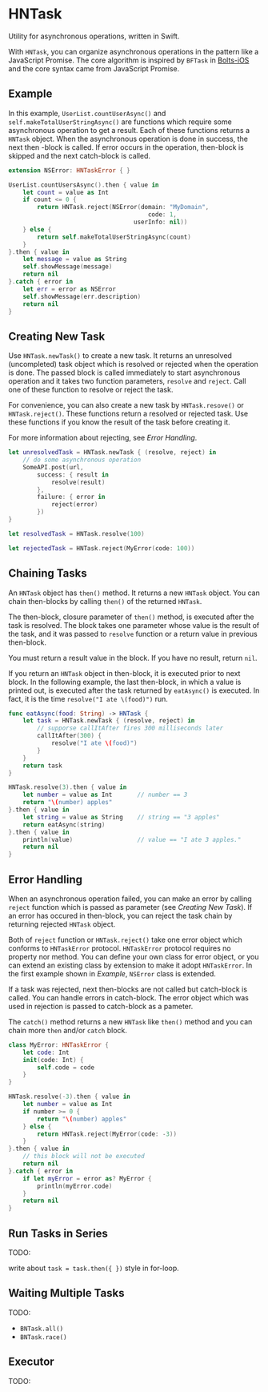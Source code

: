 HNTask
======

Utility for asynchronous operations, written in Swift.

With `HNTask`, you can organize asynchronous operations in the pattern like a JavaScript Promise. The core algorithm is inspired by `BFTask` in [Bolts-iOS](https://github.com/BoltsFramework/Bolts-iOS) and the core syntax came from JavaScript Promise.

## Example

In this example, `UserList.countUserAsync()` and `self.makeTotalUserStringAsync()` are functions which require some asynchronous operation to get a result. Each of these functions returns a `HNTask` object.
When the asynchronous operation is done in success, the next then -block is called. If error occurs in the operation, then-block is skipped and the next catch-block is called.

```swift
extension NSError: HNTaskError { }

UserList.countUsersAsync().then { value in
    let count = value as Int
    if count <= 0 {
        return HNTask.reject(NSError(domain: "MyDomain",
                                       code: 1,
                                   userInfo: nil))
    } else {
        return self.makeTotalUserStringAsync(count)
    }
}.then { value in
    let message = value as String
    self.showMessage(message)
    return nil
}.catch { error in
    let err = error as NSError
    self.showMessage(err.description)
    return nil
}
```

## Creating New Task

Use `HNTask.newTask()` to create a new task. It returns an unresolved (uncompleted) task object which is resolved or rejected when the operation is done. The passed block is called immediately to start asynchronous operation and it takes two function parameters, `resolve` and `reject`. Call one of these function to resolve or reject the task.

For convenience, you can also create a new task by `HNTask.resove()` or `HNTask.reject()`. These functions return a resolved or rejected task. Use these functions if you know the result of the task before creating it.

For more information about rejecting, see *Error Handling*.

```swift
let unresolvedTask = HNTask.newTask { (resolve, reject) in
    // do some asynchronous operation
    SomeAPI.post(url, 
        success: { result in
            resolve(result)
        }, 
        failure: { error in
            reject(error)
        })
}

let resolvedTask = HNTask.resolve(100)

let rejectedTask = HNTask.reject(MyError(code: 100))
```

## Chaining Tasks

An `HNTask` object has `then()` method. It returns a new `HNTask` object. You can chain then-blocks by calling `then()` of the returned `HNTask`.

The then-block, closure parameter of `then()` method, is executed after the task is resolved. The block takes one parameter whose value is the result of the task, and it was passed to `resolve` function or a return value in previous then-block.

You must return a result value in the block. If you have no result, return `nil`.

If you return an `HNTask` object in then-block, it is executed prior to next block. In the following example, the last then-block, in which a value is printed out, is executed after the task returned by `eatAsync()` is executed. In fact, it is the time `resolve("I ate \(food)")` run.

```swift
func eatAsync(food: String) -> HNTask {
    let task = HNTask.newTask { (resolve, reject) in
        // supporse callItAfter fires 300 milliseconds later
        callItAfter(300) {
            resolve("I ate \(food)")
        }
    }
    return task
}

HNTask.resolve(3).then { value in
    let number = value as Int       // number == 3
    return "\(number) apples"
}.then { value in
    let string = value as String    // string == "3 apples"
    return eatAsync(string)
}.then { value in
    println(value)                  // value == "I ate 3 apples."
    return nil
}
```

## Error Handling

When an asynchronous operation failed, you can make an error by calling `reject` function which is passed as parameter (see *Creating New Task*). If an error has occured in then-block, you can reject the task chain by returning rejected `HNTask` object.

Both of `reject` function or `HNTask.reject()` take one error object which conforms to `HNTaskError` protocol. `HNTaskError` protocol requires no property nor method. You can define your own class for error object, or you can extend an existing class by extension to make it adopt `HNTaskError`. In the first example shown in *Example*, `NSError` class is extended.

If a task was rejected, next then-blocks are not called but catch-block is called. You can handle errors in catch-block. The error object which was used in rejection is passed to catch-block as a pameter.

The `catch()` method returns a new `HNTask` like `then()` method and you can chain more `then` and/or `catch` block.

```swift
class MyError: HNTaskError {
    let code: Int
    init(code: Int) {
        self.code = code
    }
}

HNTask.resolve(-3).then { value in
    let number = value as Int
    if number >= 0 {
        return "\(number) apples"
    } else {
        return HNTask.reject(MyError(code: -3))
    }
}.then { value in
    // this block will not be executed
    return nil
}.catch { error in
    if let myError = error as? MyError {
        println(myError.code)
    }
    return nil
}
```

## Run Tasks in Series

TODO:

write about ```task = task.then({ })``` style in for-loop.

## Waiting Multiple Tasks

TODO:

- `BNTask.all()`
- `BNTask.race()`

## Executor

TODO:
